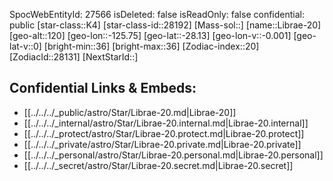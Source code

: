 ﻿---
location: [-28.13,125.75,120]
type: Star
tags:
- astro/Star

---
SpocWebEntityId: 27566
isDeleted: false
isReadOnly: false
confidential: public
[star-class::K4]
[star-class-id::28192]
[Mass-sol::]
[name::Librae-20]
[geo-alt::120]
[geo-lon::-125.75]
[geo-lat::-28.13]
[geo-lon-v::-0.001]
[geo-lat-v::0]
[bright-min::36]
[bright-max::36]
[Zodiac-index::20]
[ZodiacId::28131]
[NextStarId::]



## Confidential Links & Embeds: 
- [[../../../_public/astro/Star/Librae-20.md|Librae-20]] 
- [[../../../_internal/astro/Star/Librae-20.internal.md|Librae-20.internal]] 
- [[../../../_protect/astro/Star/Librae-20.protect.md|Librae-20.protect]] 
- [[../../../_private/astro/Star/Librae-20.private.md|Librae-20.private]] 
- [[../../../_personal/astro/Star/Librae-20.personal.md|Librae-20.personal]] 
- [[../../../_secret/astro/Star/Librae-20.secret.md|Librae-20.secret]] 
